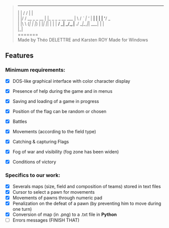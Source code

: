 >  _   __            _                  
> | | / /           | |                 
> | |/ /  __ _ _ __ | |_ _   _ _ __ ___ 
> |    \ / _` | '_ \| __| | | | '__/ _ \
> | |\  \ (_| | |_) | |_| |_| | | |  __/
> \_| \_/\__,_| .__/ \__|\__,_|_|  \___|
>             | |                       
>             |_|      
=======                 
Made by Théo DELETTRE and Karsten ROY
Made for Windows

## Features
### Minimum requirements:
- [x] DOS-like graphical interface with color character display
- [x] Presence of help during the game and in menus
- [x] Saving and loading of a game in progress

- [x] Position of the flag can be random or chosen
- [x] Battles
- [x] Movements (according to the field type)
- [x] Catching & capturing Flags
- [x] Fog of war and visibility (fog zone has been widen)
- [x] Conditions of victory
### Specifics to our work:
- [x] Severals maps (size, field and composition of teams) stored in text files
- [x] Cursor to select a pawn for movements
- [x] Movements of pawns through numeric pad
- [x] Penalization on the defeat of a pawn (by preventing him to move during one turn)
- [x] Conversion of map (in .png) to a .txt file in __Python__
- [ ] Errors messages (FINISH THAT)
